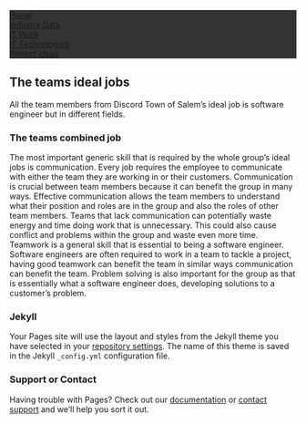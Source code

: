 <html>
<head>
<style>
ul {
  list-style-type: none;
  margin: 0;
  padding: 0;
  overflow: hidden;
  background-color: #333;
}

li {
  float: left;
}

li a {
  display: block;
  color: white;
  text-align: center;
  padding: 14px 16px;
  text-decoration: none;
}

li a:hover {
  background-color: #111;
}
</style>
</head>
<body>

<ul>
  <li><a href="index">Home</a></li>
  <li><a href="page-2">Industry Data</a></li>
  <li><a href="page-3">IT Work</a></li>
  <li><a href="page-4">IT Technologies</a></li>
  <li><a href="page-5">Project ideas</a></li>
</ul>

</body>
</html>



## The teams ideal jobs

All the team members from Discord Town of Salem’s ideal job is software engineer but in different fields. 



### The teams combined job

The most important generic skill that is required by the whole group’s ideal jobs is communication. Every job requires the employee to communicate with either the team they are working in or their customers. Communication is crucial between team members because it can benefit the group in many ways. Effective communication allows the team members to understand what their position and roles are in the group and also the roles of other team members. Teams that lack communication can potentially waste energy and time doing work that is unnecessary. This could also cause conflict and problems within the group and waste even more time. Teamwork is a general skill that is essential to being a software engineer. Software engineers are often required to work in a team to tackle a project, having good teamwork can benefit the team in similar ways communication can benefit the team. Problem solving is also important for the group as that is essentially what a software engineer does, developing solutions to a customer’s problem. 



### Jekyll

Your Pages site will use the layout and styles from the Jekyll theme you have selected in your [repository settings](https://github.com/discordtownofsalem/main/settings). The name of this theme is saved in the Jekyll `_config.yml` configuration file.

### Support or Contact

Having trouble with Pages? Check out our [documentation](https://help.github.com/categories/github-pages-basics/) or [contact support](https://github.com/contact) and we’ll help you sort it out.

